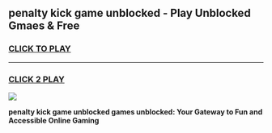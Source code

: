 
## penalty kick game unblocked - Play Unblocked Gmaes & Free
<h3>
<a href="https://news.freeplayer.one?title=penalty_kick_game_unblocked&ref=23F">CLICK TO PLAY</a></h3>
<hr>

<h3>
<a href="https://news.freeplayer.one?title=penalty_kick_game_unblocked&ref=23F">CLICK 2 PLAY</a>
  
</h3>

<a href="https://news.freeplayer.one?title=penalty_kick_game_unblocked&ref=23F/"><img src="https://clearcache.store/games.png"></a>


**penalty kick game unblocked games unblocked: Your Gateway to Fun and Accessible Online Gaming**
